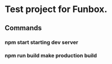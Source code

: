 # Test project for Funbox.

## Commands

### **npm start** starting dev server <br />

### **npm run build** make production build

